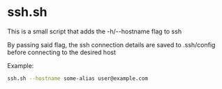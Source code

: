# ssh.sh

This is a small script that adds the -h/--hostname flag to ssh

By passing said flag, the ssh connection details are saved to .ssh/config
before connecting to the desired host

Example:

```bash
ssh.sh --hostname some-alias user@example.com
```
